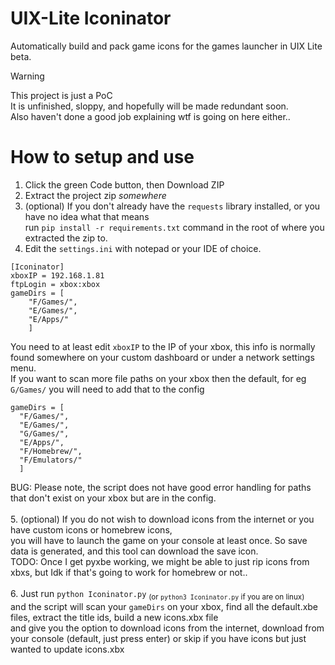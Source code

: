 # UIX-Lite Iconinator
Automatically build and pack game icons for the games launcher in UIX Lite beta.

> [!WARNING]  
> This project is just a PoC<br>
> It is unfinished, sloppy, and hopefully will be made redundant soon.<br>
> Also haven't done a good job explaining wtf is going on here either..

# How to setup and use
1. Click the green Code button, then Download ZIP
2. Extract the project zip <i>somewhere</i>
3. (optional) If you don't already have the `requests` library installed, or you have no idea what that means<br>
run `pip install -r requirements.txt` command in the root of where you extracted the zip to.
4. Edit the `settings.ini` with notepad or your IDE of choice.
```
[Iconinator]
xboxIP = 192.168.1.81
ftpLogin = xbox:xbox
gameDirs = [
	"F/Games/",
	"E/Games/",
	"E/Apps/"
	]
```
You need to at least edit `xboxIP` to the IP of your xbox, this info is normally found somewhere on your custom dashboard or under a network settings menu.<br>
If you want to scan more file paths on your xbox then the default, for eg `G/Games/` you will need to add that to the config 
```
gameDirs = [
  "F/Games/",
  "E/Games/",
  "G/Games/",
  "E/Apps/",
  "F/Homebrew/",
  "F/Emulators/"
  ]
```
BUG: Please note, the script does not have good error handling for paths that don't exist on your xbox but are in the config.<br><br>
5. (optional) If you do not wish to download icons from the internet or you have custom icons or homebrew icons,<br>
you will have to launch the game on your console at least once. So save data is generated, and this tool can download the save icon.<br>
TODO: Once I get pyxbe working, we might be able to just rip icons from xbxs, but Idk if that's going to work for homebrew or not..<br><br>
6. Just run `python Iconinator.py` <sub>(or `python3 Iconinator.py` if you are on linux)</sub><br>
and the script will scan your `gameDirs` on your xbox, find all the default.xbe files, extract the title ids, build a new icons.xbx file<br>
and give you the option to download icons from the internet, download from your console (default, just press enter) or skip if you have icons but just wanted to update icons.xbx
